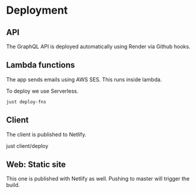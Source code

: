Deployment
==========

API
---

The GraphQL API is deployed automatically using Render via Github hooks.

Lambda functions
----------------

The app sends emails using AWS SES. This runs inside lambda.

To deploy we use Serverless.

```
just deploy-fns
```

Client
------

The client is published to Netlify.

  just client/deploy

Web: Static site
----------------

This one is published with Netlify as well. Pushing to master will trigger the build.
